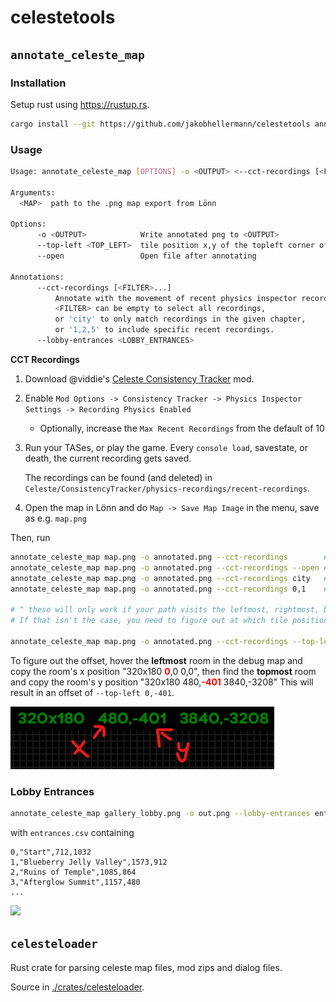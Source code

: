 # celestetools

## `annotate_celeste_map`

### Installation
Setup rust using https://rustup.rs.
```sh
cargo install --git https://github.com/jakobhellermann/celestetools annotate_celeste_map
```

### Usage

```sh
Usage: annotate_celeste_map [OPTIONS] -o <OUTPUT> <--cct-recordings [<FILTER>...]|--lobby-entrances <LOBBY_ENTRANCES>> <MAP>

Arguments:
  <MAP>  path to the .png map export from Lönn

Options:
      -o <OUTPUT>            Write annotated png to <OUTPUT>
      --top-left <TOP_LEFT>  tile position x,y of the topleft corner of the map
      --open                 Open file after annotating

Annotations:
      --cct-recordings [<FILTER>...]
          Annotate with the movement of recent physics inspector recordings.
          <FILTER> can be empty to select all recordings,
          or 'city' to only match recordings in the given chapter,
          or '1,2,5' to include specific recent recordings.
      --lobby-entrances <LOBBY_ENTRANCES>
```

**CCT Recordings**

1. Download @viddie's [Celeste Consistency Tracker](https://gamebanana.com/mods/358978) mod.
2. Enable `Mod Options -> Consistency Tracker -> Physics Inspector Settings -> Recording Physics Enabled`
    - Optionally, increase the `Max Recent Recordings` from the default of 10
3. Run your TASes, or play the game. Every `console load`, savestate, or death, the current recording gets saved.
   
   The recordings can be found (and deleted) in `Celeste/ConsistencyTracker/physics-recordings/recent-recordings`.
4. Open the map in Lönn and do `Map -> Save Map Image` in the menu, save as e.g. `map.png`


Then, run
```sh
annotate_celeste_map map.png -o annotated.png --cct-recordings        # annotate with every recent path
annotate_celeste_map map.png -o annotated.png --cct-recordings --open # annotate and open in image viewer afterwards
annotate_celeste_map map.png -o annotated.png --cct-recordings city   # annotate with every path from a chapter matching the name 'city'
annotate_celeste_map map.png -o annotated.png --cct-recordings 0,1    # annotate with the last two paths

# ^ these will only work if your path visits the leftmost, rightmost, bottommost and topmost room in the map.
# If that isn't the case, you need to figure out at which tile position the topleft corner of the map begins.

annotate_celeste_map map.png -o annotated.png --cct-recordings --top-left 0,-401
```

To figure out the offset, hover the **leftmost** room in the debug map and copy the room's x position "320x180  <span style="color:red">**0**</span>,0  0,0", then find the **topmost** room and copy the room's y position "320x180 480,<span style="color:red">**-401**</span> 3840,-3208"
This will result in an offset of `--top-left 0,-401`.

<img src="./docs/room_pos_xy.png" height="100">

### Lobby Entrances

```sh
annotate_celeste_map gallery_lobby.png -o out.png --lobby-entrances entrances.csv --top-left 87,-84
```
with `entrances.csv` containing
```csv
0,"Start",712,1032
1,"Blueberry Jelly Valley",1573,912
2,"Ruins of Temple",1085,864
3,"Afterglow Summit",1157,480
...
```

<img src="./docs/lobby_entrances.png" height="300">

## `celesteloader`

Rust crate for parsing celeste map files, mod zips and dialog files.

Source in [./crates/celesteloader](./crates/celesteloader/).